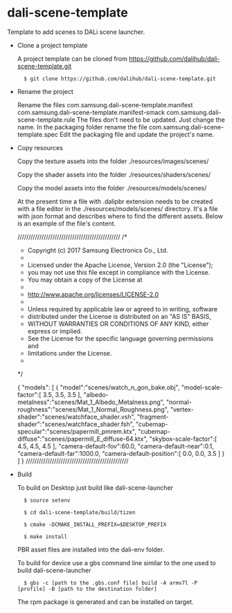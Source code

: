# dali-scene-template
Template to add scenes to DALi scene launcher.

* Clone a project template

    A project template can be cloned from https://github.com/dalihub/dali-scene-template.git

        $ git clone https://github.com/dalihub/dali-scene-template.git

* Rename the project

    Rename the files
    com.samsung.dali-scene-template.manifest
    com.samsung.dali-scene-template.manifest-smack
    com.samsung.dali-scene-template.rule
    The files don't need to be updated. Just change the name.
    In the packaging folder rename the file
    com.samsung.dali-scene-template.spec
    Edit the packaging file and update the project's name.

* Copy resources

    Copy the texture assets into the folder ./resources/images/scenes/

    Copy the shader assets into the folder ./resources/shaders/scenes/

    Copy the model assets into the folder ./resources/models/scenes/

    At the present time a file with .dalipbr extension needs to be created with a file editor in the ./resources/models/scenes/ directory. It's a file with json format and describes where to find the different assets. Below is an example of the file's content.

    ///////////////////////////////////////////////
    /*
     * Copyright (c) 2017 Samsung Electronics Co., Ltd.
     *
     * Licensed under the Apache License, Version 2.0 (the "License");
     * you may not use this file except in compliance with the License.
     * You may obtain a copy of the License at
     *
     * http://www.apache.org/licenses/LICENSE-2.0
     *
     * Unless required by applicable law or agreed to in writing, software
     * distributed under the License is distributed on an "AS IS" BASIS,
     * WITHOUT WARRANTIES OR CONDITIONS OF ANY KIND, either express or implied.
     * See the License for the specific language governing permissions and
     * limitations under the License.
     *
     */

    {
      "models":
      [
        {
          "model":"scenes/watch_n_gon_bake.obj",
          "model-scale-factor":[ 3.5, 3.5, 3.5 ],
          "albedo-metalness":"scenes/Mat_1_Albedo_Metalness.png",
          "normal-roughness":"scenes/Mat_1_Normal_Roughness.png",
          "vertex-shader":"scenes/watchface_shader.vsh",
          "fragment-shader":"scenes/watchface_shader.fsh",
          "cubemap-specular":"scenes/papermill_pmrem.ktx",
          "cubemap-diffuse":"scenes/papermill_E_diffuse-64.ktx",
          "skybox-scale-factor":[ 4.5, 4.5, 4.5 ],
          "camera-default-fov":60.0,
          "camera-default-near":0.1,
          "camera-default-far":1000.0,
          "camera-default-position":[ 0.0, 0.0, 3.5 ]
        }
      ]
    }
    ///////////////////////////////////////////////

* Build

    To build on Desktop just build like dali-scene-launcher

        $ source setenv

        $ cd dali-scene-template/build/tizen

        $ cmake -DCMAKE_INSTALL_PREFIX=$DESKTOP_PREFIX

        $ make install

    PBR asset files are installed into the dali-env folder.



    To build for device use a gbs command line similar to the one used to build dali-scene-launcher

        $ gbs -c [path to the .gbs.conf file] build -A armv7l -P [profile] -B [path to the destination folder]

     The rpm package is generated and can be installed on target.



